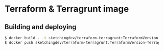 # Terraform & Terragrunt image


## Building and deploying

```bash
$ docker build . -t sketchingdev/terraform-terragrunt:TerraformVersion-TerragruntVersion
$ docker push sketchingdev/terraform-terragrunt:TerraformVersion-TerragruntVersion
```
